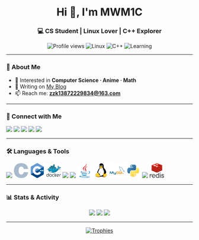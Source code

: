 <h1 align="center">Hi 👋, I'm MWM1C</h1>
<h3 align="center">💻 CS Student | Linux Lover | C++ Explorer</h3>

<p align="center">
  <img src="https://komarev.com/ghpvc/?username=mwm1c&label=Profile%20views&color=0e75b6&style=flat" alt="Profile views" />
  <img src="https://img.shields.io/badge/Favorite-Linux-blue?style=for-the-badge&logo=linux" alt="Linux" />
  <img src="https://img.shields.io/badge/Code-C%2B%2B-orange?style=for-the-badge&logo=c%2B%2B" alt="C++" />
  <img src="https://img.shields.io/badge/Status-Learning-brightgreen?style=for-the-badge" alt="Learning" />
</p>

---

### 🌱 About Me
- 🔭 Interested in **Computer Science · Anime · Math**
- 📝 Writing on [My Blog](https://mwm1c.github.io/) 
- 📫 Reach me: **zzk13872229834@163.com**

---

### 🤝 Connect with Me
<p align="left">
  <a href="https://twitter.com/mwm1c" target="_blank"><img src="https://raw.githubusercontent.com/rahuldkjain/github-profile-readme-generator/master/src/images/icons/Social/twitter.svg" height="30" /></a>
  <a href="https://stackoverflow.com/users/19800181/mwm-1c" target="_blank"><img src="https://raw.githubusercontent.com/rahuldkjain/github-profile-readme-generator/master/src/images/icons/Social/stack-overflow.svg" height="30" /></a>
  <a href="https://instagram.com/mwm1c904" target="_blank"><img src="https://raw.githubusercontent.com/rahuldkjain/github-profile-readme-generator/master/src/images/icons/Social/instagram.svg" height="30" /></a>
  <a href="https://www.leetcode.cn/mwm1c" target="_blank"><img src="https://raw.githubusercontent.com/rahuldkjain/github-profile-readme-generator/master/src/images/icons/Social/leet-code.svg" height="30" /></a>
  <a href="https://discord.gg/dzJbZtbtHp" target="_blank"><img src="https://raw.githubusercontent.com/rahuldkjain/github-profile-readme-generator/master/src/images/icons/Social/discord.svg" height="30" /></a>
</p>

---

### 🛠 Languages & Tools
<p align="left">
  <a href="https://www.gnu.org/software/bash/" target="_blank"><img src="https://www.vectorlogo.zone/logos/gnu_bash/gnu_bash-icon.svg" width="40" /></a>
  <a href="https://www.cprogramming.com/" target="_blank"><img src="https://raw.githubusercontent.com/devicons/devicon/master/icons/c/c-original.svg" width="40" /></a>
  <a href="https://www.w3schools.com/cpp/" target="_blank"><img src="https://raw.githubusercontent.com/devicons/devicon/master/icons/cplusplus/cplusplus-original.svg" width="40" /></a>
  <a href="https://www.docker.com/" target="_blank"><img src="https://raw.githubusercontent.com/devicons/devicon/master/icons/docker/docker-original-wordmark.svg" width="40" /></a>
  <a href="https://git-scm.com/" target="_blank"><img src="https://www.vectorlogo.zone/logos/git-scm/git-scm-icon.svg" width="40" /></a>
  <a href="https://hexo.io/" target="_blank"><img src="https://www.vectorlogo.zone/logos/hexoio/hexoio-icon.svg" width="40" /></a>
  <a href="https://www.java.com" target="_blank"><img src="https://raw.githubusercontent.com/devicons/devicon/master/icons/java/java-original.svg" width="40" /></a>
  <a href="https://www.linux.org/" target="_blank"><img src="https://raw.githubusercontent.com/devicons/devicon/master/icons/linux/linux-original.svg" width="40" /></a>
  <a href="https://www.mysql.com/" target="_blank"><img src="https://raw.githubusercontent.com/devicons/devicon/master/icons/mysql/mysql-original-wordmark.svg" width="40" /></a>
  <a href="https://www.python.org" target="_blank"><img src="https://raw.githubusercontent.com/devicons/devicon/master/icons/python/python-original.svg" width="40" /></a>
  <a href="https://www.qt.io/" target="_blank"><img src="https://upload.wikimedia.org/wikipedia/commons/0/0b/Qt_logo_2016.svg" width="40" /></a>
  <a href="https://redis.io" target="_blank"><img src="https://raw.githubusercontent.com/devicons/devicon/master/icons/redis/redis-original-wordmark.svg" width="40" /></a>
</p>

---

### 📊 Stats & Activity
<p align="center">
  <img src="https://leetcard.jacoblin.cool/mwm1c?theme=light&font=Monda&ext=activity&site=cn" height="180" />
  <img src="https://github-readme-stats.vercel.app/api?username=mwm1c&show_icons=true&theme=radical" height="180" />
  <img src="https://github-readme-stats.vercel.app/api/top-langs/?username=mwm1c&layout=compact&theme=radical" height="180" />
</p>

---

<p align="center">
  <a href="https://github.com/ryo-ma/github-profile-trophy">
    <img src="https://github-profile-trophy.vercel.app/?username=mwm1c&theme=onedark&row=1&column=6" alt="Trophies" />
  </a>
</p>
